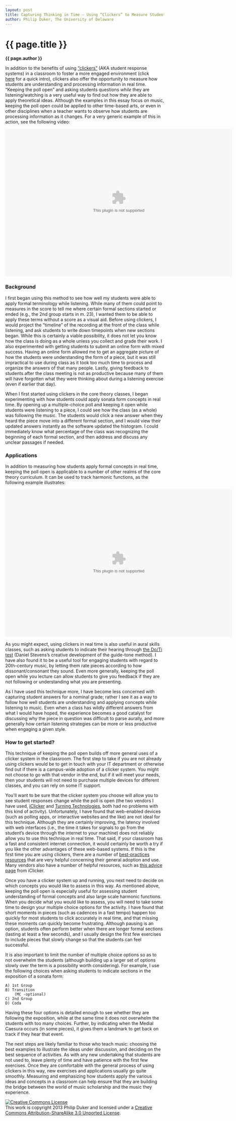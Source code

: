 ```yaml
---
layout: post
title: Capturing Thinking in Time — Using “Clickers” to Measure Student Understanding
author: Philip Duker, The University of Delaware
---
```


{{ page.title }}
================

**{{ page.author }}**

In addition to the benefits of using [“clickers”](http://www.cwsei.ubc.ca/resources/clickers.htm) (AKA student response systems) in a classroom to foster a more engaged environment (click [here](http://www.educause.edu/ero/article/clickers-and-cats-using-learner-response-systems-formative-assessments-classroom) for a quick intro), clickers also offer the opportunity to measure how students are understanding and processing information in real time. “Keeping the poll open” and asking students questions *while* they are listening/watching is a very useful way to find out how they are able to apply theoretical ideas. Although the examples in this essay focus on music, keeping the poll open could be applied to other time-based arts, or even in other disciplines when a teacher wants to observe how students are processing information as it changes. For a very generic example of this in action, see the following video:

<object classid="clsid:02BF25D5-8C17-4B23-BC80-D3488ABDDC6B"
       codebase="http://www.apple.com/qtactivex/qtplugin.cab"
       width="720" height="466">
 <param name="src" value="media/duker-videoGeneric.mp4" />
 <param name="autoplay" value="false" />
 <param name="pluginspage" value="http://www.apple.com/quicktime/download/" />
 <param name="controller" value="true" />
 <!--[if !IE]> <-->
   <object data="media/duker-videoGeneric.mp4" width="720" height="466" type="video/quicktime" autoplay="false">
     <param name="pluginurl" value="http://www.apple.com/quicktime/download/" />
     <param name="controller" value="true" />
   </object>
 <!--> <![endif]-->
</object>

### Background ###


I first began using this method to see how well my students were able to apply formal terminology while listening. While many of them could point to measures in the score to tell me where certain formal sections started or ended (e.g., the 2nd group starts in m. 23), I wanted them to be able to apply these terms without a score as a visual aid. Before using clickers, I would project the “timeline” of the recording at the front of the class while listening, and ask students to write down timepoints when new sections began. While this is certainly a viable possibility, it does not let you know how the class is doing as a whole unless you collect and grade their work. I also experimented with getting students to submit an online form with mixed success. Having an online form allowed me to get an aggregate picture of how the students were understanding the form of a piece, but it was still impractical to use during class as it took too much time to process and organize the answers of that many people. Lastly, giving feedback to students after the class meeting is not as productive because many of them will have forgotten what they were thinking about during a listening exercise (even if earlier that day).

When I first started using clickers in the core theory classes, I began experimenting with how students could apply sonata form concepts in real time. By opening up a multiple-choice poll and keeping it open while students were listening to a piece, I could see how the class (as a whole) was following the music. The students would click a new answer when they heard the piece move into a different formal section, and I would view their updated answers instantly as the software updated the histogram. I could immediately know what percentage of the class was recognizing the beginning of each formal section, and then address and discuss any unclear passages if needed.

### Applications ###

In addition to measuring how students apply formal concepts in real time, keeping the poll open is applicable to a number of other realms of the core theory curriculum. It can be used to track harmonic functions, as the following example illustrates:

<object classid="clsid:02BF25D5-8C17-4B23-BC80-D3488ABDDC6B"
       codebase="http://www.apple.com/qtactivex/qtplugin.cab"
       width="720" height="466">
 <param name="src" value="media/duker-videoPhraseModel.mp4" />
 <param name="autoplay" value="false" />
 <param name="pluginspage" value="http://www.apple.com/quicktime/download/" />
 <param name="controller" value="true" />
 <!--[if !IE]> <-->
   <object data="media/duker-videoPhraseModel.mp4" width="720" height="466" type="video/quicktime" autoplay="false">
     <param name="pluginurl" value="http://www.apple.com/quicktime/download/" />
     <param name="controller" value="true" />
   </object>
 <!--> <![endif]-->
</object>

As you might expect, using clickers in real time is also useful in aural skills classes, such as asking students to indicate their hearing through [the Do/Ti test](http://www.slideshare.net/DanielBrianStevens/presentation5-how-to-hear-a-harmonic-progression-4897309) (Daniel Stevens’s creative development of the guide-tone method). I have also found it to be a useful tool for engaging students with regard to 20th-century music, by letting them rate pieces according to how dissonant/consonant they sound. Even more generally, keeping the poll open while you lecture can allow students to give you feedback if they are not following or understanding what you are presenting.

As I have used this technique more, I have become less concerned with capturing student answers for a nominal grade; rather I see it as a way to follow how well students are understanding and applying concepts while listening to music. Even when a class has wildly different answers from what I would have hoped, the experience becomes a good catalyst for discussing why the piece in question was difficult to parse aurally, and more generally how certain listening strategies can be more or less productive when engaging a given style.

### How to get started? ###

This technique of keeping the poll open builds off more general uses of a clicker system in the classroom. The first step to take if you are not already using clickers would be to get in touch with your IT department or otherwise find out if there is a campus-wide adoption of a clicker system. You might not choose to go with that vendor in the end, but if it will meet your needs, then your students will not need to purchase multiple devices for different classes, and you can rely on some IT support.

You'll want to be sure that the clicker system you choose will allow you to see student responses change while the poll is open (the two vendors I have used, [iClicker](http://www1.iclicker.com/) and [Turning Technologies](http://www.turningtechnologies.com/), both had no problems with this kind of activity). Unfortunately, I have found that web-enabled devices (such as polling apps, or interactive websites and the like) are not ideal for this technique. Although they are certainly improving, the latency involved with web interfaces (i.e., the time it takes for signals to go from the student’s device through the internet to your machine) does not reliably allow you to use this technique in real time. That said, if your classroom has a fast and consistent internet connection, it would certainly be worth a try if you like the other advantages of these web-based systems. If this is the first time you are using clickers, there are a number of [best-practices resources](http://www.ncbi.nlm.nih.gov/pmc/articles/PMC1810212/) that are very helpful concerning their general adoption and use. Many vendors also have a number of helpful resources, such as [this advice page](http://www1.iclicker.com/classroom-response-system-instructor-resources/) from iClicker.

Once you have a clicker system up and running, you next need to decide on which concepts you would like to assess in this way. As mentioned above, keeping the poll open is especially useful for assessing student understanding of formal concepts and also large scale harmonic functions. When you decide what you would like to assess, you will need to take some time to design your multiple choice options for the activity. I have found that short moments in pieces (such as cadences in a fast tempo) happen too quickly for most students to click accurately in real time, and that missing these moments can quickly become frustrating. Although pausing is an option, students often perform better when there are longer formal sections (lasting at least a few seconds), and I usually design the first few exercises to include pieces that slowly change so that the students can feel successful.

It is also important to limit the number of multiple choice options so as to not overwhelm the students (although building up a larger set of options slowly over the term is a possibility worth considering). For example, I use the following choices when asking students to indicate sections in the exposition of a sonata form:

    A) 1st Group  
    B) Transition  
        (MC -optional)  
    C) 2nd Group  
    ​D) Coda

Having these four options is detailed enough to see whether they are following the exposition, while at the same time it does not overwhelm the students with too many choices. Further, by indicating when the Medial Caesura occurs (in some pieces), it gives them a landmark to get back on track if they hear that event.

The next steps are likely familiar to those who teach music: choosing the best examples to illustrate the ideas under discussion, and deciding on the best sequence of activities. As with any new undertaking that students are not used to, leave plenty of time and have patience with the first few exercises. Once they are comfortable with the general process of using clickers in this way, new exercises and applications usually go quite smoothly. Measuring and emphasizing how students apply the various ideas and concepts in a classroom can help ensure that they are building the bridge between the world of music scholarship and the music they experience. 

<a rel="license" href="http://creativecommons.org/licenses/by-sa/3.0/"><img alt="Creative Commons License" style="border-width:0" src="http://i.creativecommons.org/l/by-sa/3.0/88x31.png" /></a><br />This work is copyright 2013 Philip Duker and licensed under a <a rel="license" href="http://creativecommons.org/licenses/by-sa/3.0/">Creative Commons Attribution-ShareAlike 3.0 Unported License</a>.
